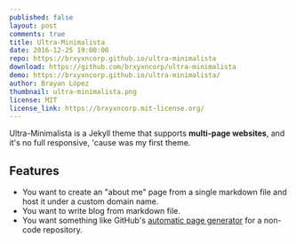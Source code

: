 ```yaml
---
published: false
layout: post
comments: true
title: Ultra-Minimalista
date: 2016-12-25 19:00:00
repo: https://brxyxncorp.github.io/ultra-minimalista
download: https://github.com/brxyxncorp/ultra-minimalista
demo: https://brxyxncorp.github.io/ultra-minimalista/
author: Brayan López
thumbnail: ultra-minimalista.png
license: MIT
license_link: https://brxyxncorp.mit-license.org/
---
```


Ultra-Minimalista is a Jekyll theme that supports **multi-page websites**, and it's no full responsive, 'cause was my first theme.

## Features

* You want to create an "about me" page from a single markdown file and   host it under a custom domain name.
* You want to write blog from markdown file.
* You want something like GitHub's [automatic page generator](https://pages.github.com/) for a non-code repository.
